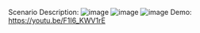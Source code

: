 Scenario Description:
![image](https://github.com/RuanLinya/Code_Test/assets/133128176/cf6afbd6-1869-437e-a709-c498b3f0e280)
![image](https://github.com/RuanLinya/Code_Test/assets/133128176/d1a14ee6-5dbf-48ba-9dbe-6db43dbf82b6)
![image](https://github.com/RuanLinya/Code_Test/assets/133128176/7b644643-a2a2-4cb9-b750-4c0ae427bd31)
Demo: [
](https://youtu.be/F1I6_KWV1rE)https://youtu.be/F1I6_KWV1rE


